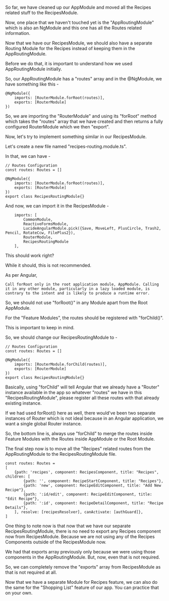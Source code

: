 So far, we have cleaned up our AppModule and moved all the Recipes related stuff to the RecipesModule.

Now, one place that we haven't touched yet is the "AppRoutingModule" which is also an NgModule and this one has all the Routes related information.

Now that we have our RecipesModule, we should also have a separate Routing Module for the Recipes instead of keeping them in the AppRoutingModule.

Before we do that, it is important to understand how we used AppRoutingModule initially.

So, our AppRoutingModule has a "routes" array and in the @NgModule, we have something like this - 

    @NgModule({
        imports: [RouterModule.forRoot(routes)],
        exports: [RouterModule]
    })

So, we are importing the "RouterModule" and using its "forRoot" method which takes the "routes" array that we have created and then returns a fully configured RouterModule which we then "export".

Now, let's try to implement something similar in our RecipesModule.

Let's create a new file named "recipes-routing.module.ts".

In that, we can have -

    // Routes Configuration
    const routes: Routes = []

    @NgModule({
        imports: [RouterModule.forRoot(routes)],
        exports: [RouterModule]
    })
    export class RecipesRoutingModule{}

And now, we can import it in the RecipesModule - 

        imports: [
            CommonModule,
            ReactiveFormsModule,
            LucideAngularModule.pick({Save, MoveLeft, PlusCircle, Trash2, Pencil, RotateCcw, FilePlus2}),
            RouterModule,
            RecipesRoutingModule
        ],

This should work right?

While it should, this is not recommended.

As per Angular, 

    Call forRoot only in the root application module, AppModule. Calling it in any other module, particularly in a lazy loaded module, is contrary to the intent and is likely to produce a runtime error.

So, we should not use "forRoot()" in any Module apart from the Root AppModule. 

For the "Feature Modules", the routes should be registered with "forChild()".

This is important to keep in mind.

So, we should change our RecipesRoutingModule to -

    // Routes Configuration
    const routes: Routes = []

    @NgModule({
        imports: [RouterModule.forChild(routes)],
        exports: [RouterModule]
    })
    export class RecipesRoutingModule{}

Basically, using "forChild" will tell Angular that we already have a "Router" instance available in the app so whatever "routes" we have in this "RecipesRoutingModule", please register all these routes with that already existing instance.

If we had used forRoot() here as well, there would've been two separate instances of Router which is not ideal because in an Angular application, we want a single global Router instance.

So, the bottom line is, always use "forChild" to merge the routes inside Feature Modules with the Routes inside AppModule or the Root Module.

The final step now is to move all the "Recipes" related routes from the AppRoutingModule to the RecipesRoutingModule file.

    const routes: Routes = 
    [
        {path: 'recipes', component: RecipesComponent, title: "Recipes", children: [
            {path: '', component: RecipeStartComponent, title: "Recipes"},
            {path: 'new', component: RecipeEditComponent, title: "Add New Recipe"},
            {path: ':id/edit', component: RecipeEditComponent, title: "Edit Recipe"},
            {path: ':id', component: RecipeDetailComponent, title: "Recipe Details"},
        ], resolve: [recipesResolver], canActivate: [authGuard]},
    ]

One thing to note now is that now that we have our separate RecipesRoutingModule, there is no need to export any Recipes component now from RecipesModule. Because we are not using any of the Recipes Components outside of the RecipesModule now. 

We had that exports array previously only because we were using those components in the AppRoutingModule. But, now, even that is not required.

So, we can completely remove the "exports" array from RecipesModule as that is not required at all.

Now that we have a separate Module for Recipes feature, we can also do the same for the "Shopping List" feature of our app. You can practice that on your own.